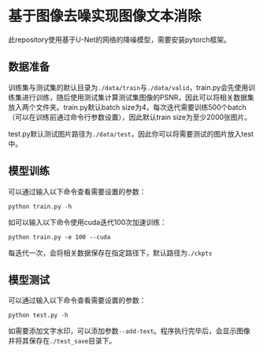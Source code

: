 # 基于图像去噪实现图像文本消除

此repository使用基于U-Net的网络的降噪模型，需要安装pytorch框架。

## 数据准备

训练集与测试集的默认目录为`./data/train`与`./data/valid`，train.py会先使用训练集进行训练，随后使用测试集计算测试集图像的PSNR，因此可以将相关数据集放入两个文件夹。train.py默认batch size为4，每次迭代需要训练500个batch（可以在训练前通过命令行参数设置），因此默认train size为至少2000张图片。

test.py默认测试图片路径为`./data/test`，因此你可以将需要测试的图片放入test中。

## 模型训练

可以通过输入以下命令查看需要设置的参数：
```
python train.py -h
```
如可以输入以下命令使用cuda迭代100次加速训练：
```
python train.py -e 100 --cuda
```
每迭代一次，会将相关数据保存在指定路径下，默认路径为`./ckpts`

## 模型测试
可以通过输入以下命令查看需要设置的参数：
```
python test.py -h
```
如需要添加文字水印，可以添加参数`--add-text`。程序执行完毕后，会显示图像并将其保存在`./test_save`目录下。